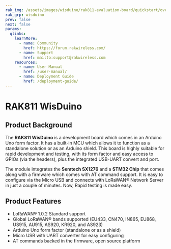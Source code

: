 ```yaml
---
rak_img: /assets/images/wisduino/rak811-evaluation-board/quickstart/overview/RAK811-wisnode.svg
rak_grp: wisduino
prev: false
next: false
params:
  qlinks:
    learnMore:
      - name: Community
        href: https://forum.rakwireless.com/
      - name: Support
        href: mailto:support@rakwireless.com
    resources:
      - name: User Manual
        href: /user-manual/
      - name: Deployment Guide
        href: /deployment-guide/
---
```


# RAK811 WisDuino

<rk-img
  src="/assets/images/wisduino/rak811-evaluation-board/quickstart/overview/o5qqux3jaeyiiuosw0qi.jpg"
  width="60%"
  figure-number="1"
  caption="RAK811 WisDuino"
/>

## Product Background

The **RAK811 WisDuino** is a development board which comes in an Arduino Uno form factor. It has a built-in MCU which allows it to function as a standalone solution or as an Arduino shield. This board is highly suitable for rapid development and testing, with its form factor and easy access to GPIOs (via the headers), plus the integrated USB-UART convert and port.

The module integrates the **Semtech SX1276** and a **STM32 Chip** that comes along with a firmware which comes with AT command support. It is easy to configure via the Micro USB and connects with LoRaWAN® Network Server in just a couple of minutes. Now, Rapid testing is made easy.

<rk-btn
  src="/Product-Categories/WisDuino/RAK811-Evaluation-Board/Quickstart/"
  label="Get Started with RAK811 WisDuino"
/>

<rk-quick-links :params="$frontmatter.params.qlinks" />

## Product Features

- LoRaWAN® 1.0.2 Standard support
- Global LoRaWAN® bands supported (EU433, CN470, IN865, EU868, US915, AU915, AS920, KR920, and AS923)
- Arduino Uno form factor (standalone or as a shield)
- Micro USB with UART converter for easy configuring
- AT commands backed in the firmware, open source platform

<rk-btn
  src="https://store.rakwireless.com/products/rak811-wisnode-lora-module"
  label="Buy a RAK811 WisDuino"
  _blank
/>